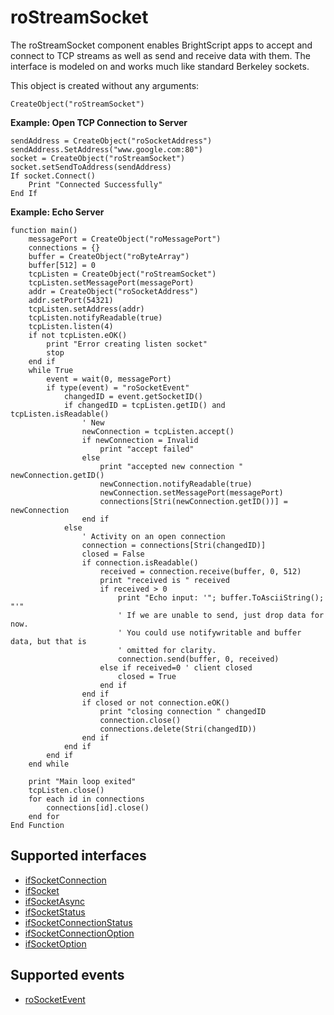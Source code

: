 roStreamSocket
==============

The roStreamSocket component enables BrightScript apps to accept and connect to TCP streams as well as send and receive data with them. The interface is modeled on and works much like standard Berkeley sockets.

This object is created without any arguments:

`CreateObject("roStreamSocket")`

**Example: Open TCP Connection to Server**

    sendAddress = CreateObject("roSocketAddress")
    sendAddress.SetAddress("www.google.com:80")
    socket = CreateObject("roStreamSocket")
    socket.setSendToAddress(sendAddress)
    If socket.Connect()
        Print "Connected Successfully"
    End If
    

**Example: Echo Server**

    function main()
        messagePort = CreateObject("roMessagePort")
        connections = {}
        buffer = CreateObject("roByteArray")
        buffer[512] = 0
        tcpListen = CreateObject("roStreamSocket")
        tcpListen.setMessagePort(messagePort)
        addr = CreateObject("roSocketAddress")
        addr.setPort(54321)
        tcpListen.setAddress(addr)
        tcpListen.notifyReadable(true)
        tcpListen.listen(4)
        if not tcpListen.eOK()
            print "Error creating listen socket"
            stop
        end if
        while True
            event = wait(0, messagePort)
            if type(event) = "roSocketEvent"
                changedID = event.getSocketID()
                if changedID = tcpListen.getID() and tcpListen.isReadable()
                    ' New
                    newConnection = tcpListen.accept()
                    if newConnection = Invalid
                        print "accept failed"
                    else
                        print "accepted new connection " newConnection.getID()
                        newConnection.notifyReadable(true)
                        newConnection.setMessagePort(messagePort)
                        connections[Stri(newConnection.getID())] = newConnection
                    end if
                else
                    ' Activity on an open connection
                    connection = connections[Stri(changedID)]
                    closed = False
                    if connection.isReadable()
                        received = connection.receive(buffer, 0, 512)
                        print "received is " received
                        if received > 0
                            print "Echo input: '"; buffer.ToAsciiString(); "'"
                            ' If we are unable to send, just drop data for now.
                            ' You could use notifywritable and buffer data, but that is
                            ' omitted for clarity.
                            connection.send(buffer, 0, received)
                        else if received=0 ' client closed
                            closed = True
                        end if
                    end if
                    if closed or not connection.eOK()
                        print "closing connection " changedID
                        connection.close()
                        connections.delete(Stri(changedID))
                    end if
                end if
            end if
        end while
    
        print "Main loop exited"
        tcpListen.close()
        for each id in connections
            connections[id].close()
        end for
    End Function
    

Supported interfaces
--------------------

*   [ifSocketConnection](/docs/references/brightscript/interfaces/ifsocketconnection.md "ifSocketConnection")
*   [ifSocket](/docs/references/brightscript/interfaces/ifsocket.md "ifSocket")
*   [ifSocketAsync](/docs/references/brightscript/interfaces/ifsocketasync.md "ifSocketAsync")
*   [ifSocketStatus](/docs/references/brightscript/interfaces/ifsocketstatus.md "ifSocketStatus")
*   [ifSocketConnectionStatus](/docs/references/brightscript/interfaces/ifsocketconnectionstatus.md "ifSocketConnectionStatus")
*   [ifSocketConnectionOption](/docs/references/brightscript/interfaces/ifsocketconnectionoption.md "ifSocketConnectionOption")
*   [ifSocketOption](/docs/references/brightscript/interfaces/ifsocketoption.md)

Supported events
----------------

*   [roSocketEvent](/docs/references/brightscript/events/rosocketevent.md "roSocketEvent")